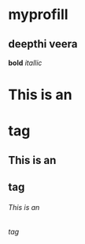 # myprofill
## deepthi veera

**bold**
*itallic*
# This is an <h1> tag
## This is an <h2> tag
###### This is an <h6> tag

